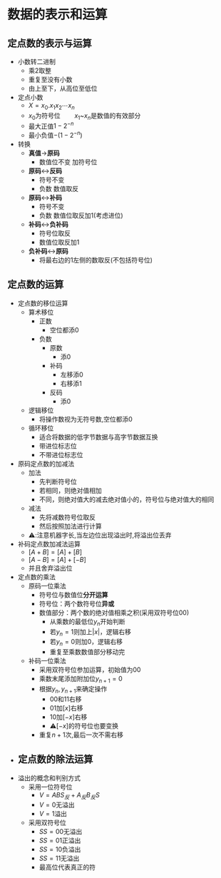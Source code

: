 # 数据的表示和运算

## 定点数的表示与运算

- 小数转二进制
  - 乘$2$取整
  - 重复至没有小数
  - 由上至下，从高位至低位
- 定点小数
  - $X=x_0.x_1x_2\cdots x_n$
  - $x_0$为符号位$\qquad x_1$~$x_n$是数值的有效部分
  - 最大正值$1-2^{-n}$
  - 最小负值$-(1-2^{-n})$
- 转换
  - **真值**$\rightarrow$**原码**
    - 数值位不变 加符号位
  - **原码**$\leftrightarrow$**反码**
    - 符号不变
    - 负数 数值取反
  - **原码**$\leftrightarrow$**补码**
    - 符号不变
    - 负数 数值位取反加$1$(考虑进位)
  - **补码**$\leftrightarrow$**负补码**
    - 符号位取反
    - 数值位取反加$1$
  - **负补码**$\leftrightarrow$**原码**
    - 将最右边的$1$左侧的数取反(不包括符号位)
## 定点数的运算
- 定点数的移位运算
  - 算术移位
    - 正数
      - 空位都添$0$
    - 负数
      - 原数
        - 添$0$
      - 补码
        - 左移添$0$
        - 右移添$1$
      - 反码
        - 添$0$
  - 逻辑移位
    - 将操作数视为无符号数,空位都添$0$
  - 循环移位
    - 适合将数据的低字节数据与高字节数据互换
    - 带进位标志位
    - 不带进位标志位
- 原码定点数的加减法
  - 加法
    - 先判断符号位
    - 若相同，则绝对值相加
    - 不同，则绝对值大的减去绝对值小的，符号位与绝对值大的相同
  - 减法
    - 先将减数符号位取反
    - 然后按照加法进行计算
  - ⚠️:注意机器字长,当左边位出现溢出时,将溢出位丢弃
- 补码定点数加减法运算
  - $[A+B]=[A]+[B]$
  - $[A-B]=[A]+[-B]$
  - 并且舍弃溢出位
- 定点数的乘法
  - 原码一位乘法
    - 符号位与数值位**分开运算**
    - 符号位：两个数符号位**异或**
    - 数值部分：两个数的绝对值相乘之积(采用双符号位$00$)
      - 从乘数的最低位$y_n$开始判断
      - 若$y_n=1$则加上$|x|$，逻辑右移
      - 若$y_n=0$则加$0$，逻辑右移
      - 重复至乘数数值部分移动完
  - 补码一位乘法
    - 采用双符号位参加运算，初始值为00
    - 乘数末尾添加附加位$y_{n+1}=0$
    - 根据$y_n,y_{n+1}$来确定操作
      - $00$和$11$右移
      - $01$加$[x]$右移
      - $10$加$[-x]$右移
      - ⚠️$[-x]$的符号位也要变换
    - 重复$n+1$次,最后一次不需右移
- 定点数的除法运算
  - 
- 溢出的概念和判别方式
  - 采用一位符号位
    - $V=ABS_反+A_反B_反S$
    - $V=0$无溢出
    - $V=1$溢出
  - 采用双符号位
    - $SS=00$无溢出
    - $SS=01$正溢出
    - $SS=10$负溢出
    - $SS=11$无溢出
    - 最高位代表真正的符